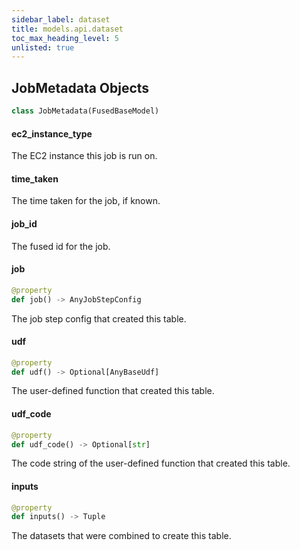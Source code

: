 ```yaml
---
sidebar_label: dataset
title: models.api.dataset
toc_max_heading_level: 5
unlisted: true
---
```


## JobMetadata Objects

```python
class JobMetadata(FusedBaseModel)
```

#### ec2\_instance\_type

The EC2 instance this job is run on.

#### time\_taken

The time taken for the job, if known.

#### job\_id

The fused id for the job.

#### job

```python
@property
def job() -> AnyJobStepConfig
```

The job step config that created this table.

#### udf

```python
@property
def udf() -> Optional[AnyBaseUdf]
```

The user-defined function that created this table.

#### udf\_code

```python
@property
def udf_code() -> Optional[str]
```

The code string of the user-defined function that created this table.

#### inputs

```python
@property
def inputs() -> Tuple
```

The datasets that were combined to create this table.

